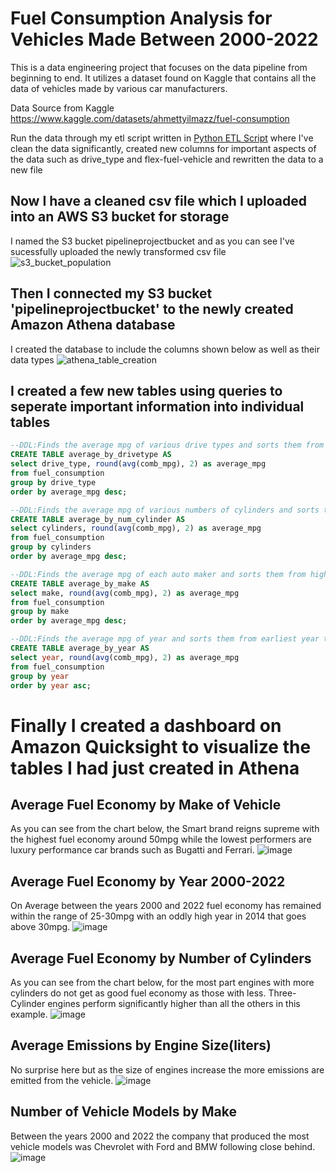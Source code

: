 # Fuel Consumption Analysis for Vehicles Made Between 2000-2022
This is a data engineering project that focuses on the data pipeline from beginning to end. It utilizes a dataset found on Kaggle that contains all the data of vehicles made by various car manufacturers. 

Data Source from Kaggle https://www.kaggle.com/datasets/ahmettyilmazz/fuel-consumption

Run the data through my etl script written in [Python ETL Script](https://github.com/DakotaVarnell/FuelConsumptionDataPipeline/blob/master/python_scripts/extract_transform_load.py) where I've clean the data significantly, created new columns for important aspects of the data such as drive_type and flex-fuel-vehicle and rewritten the data to a new file

## Now I have a cleaned csv file which I uploaded into an AWS S3 bucket for storage
I named the S3 bucket pipelineprojectbucket and as you can see I've sucessfully uploaded the newly transformed csv file
![s3_bucket_population](https://user-images.githubusercontent.com/89564744/222986387-1ac3a28c-71e4-4e18-bc83-7e67a652b012.PNG)

## Then I connected my S3 bucket 'pipelineprojectbucket' to the newly created Amazon Athena database
I created the database to include the columns shown below as well as their data types
![athena_table_creation](https://user-images.githubusercontent.com/89564744/222986513-70851eab-978a-4116-b53e-4b97536f46a3.PNG)

## I created a few new tables using queries to seperate important information into individual tables
~~~~sql
--DDL:Finds the average mpg of various drive types and sorts them from highest to lowest and creates a new table from it
CREATE TABLE average_by_drivetype AS
select drive_type, round(avg(comb_mpg), 2) as average_mpg 
from fuel_consumption
group by drive_type
order by average_mpg desc;

--DDL:Finds the average mpg of various numbers of cylinders and sorts them from highest to lowest and creates a new table from it
CREATE TABLE average_by_num_cylinder AS
select cylinders, round(avg(comb_mpg), 2) as average_mpg 
from fuel_consumption
group by cylinders
order by average_mpg desc;

--DDL:Finds the average mpg of each auto maker and sorts them from highest to lowest and creates a new table from it
CREATE TABLE average_by_make AS
select make, round(avg(comb_mpg), 2) as average_mpg 
from fuel_consumption
group by make
order by average_mpg desc;

--DDL:Finds the average mpg of year and sorts them from earliest year to latest and creates a new table from it
CREATE TABLE average_by_year AS
select year, round(avg(comb_mpg), 2) as average_mpg 
from fuel_consumption
group by year
order by year asc;

~~~~

# Finally I created a dashboard on Amazon Quicksight to visualize the tables I had just created in Athena

## Average Fuel Economy by Make of Vehicle
As you can see from the chart below, the Smart brand reigns supreme with the highest fuel economy around 50mpg while the lowest performers are luxury performance car brands such as Bugatti and Ferrari. 
![image](https://user-images.githubusercontent.com/89564744/222990354-961a45e2-faa4-48d3-a491-305aaf8bf00d.png)


## Average Fuel Economy by Year 2000-2022
On Average between the years 2000 and 2022 fuel economy has remained within the range of 25-30mpg with an oddly high year in 2014 that goes above 30mpg. 
![image](https://user-images.githubusercontent.com/89564744/222990379-ad3a489c-90f3-4b6f-ab19-c3f62c2e9806.png)


## Average Fuel Economy by Number of Cylinders
As you can see from the chart below, for the most part engines with more cylinders do not get as good fuel economy as those with less. Three-Cylinder engines perform significantly higher than all the others in this example. 
![image](https://user-images.githubusercontent.com/89564744/222990410-e703079a-13e9-4e2a-9209-50167ebba9cb.png)


## Average Emissions by Engine Size(liters)
No surprise here but as the size of engines increase the more emissions are emitted from the vehicle. 
![image](https://user-images.githubusercontent.com/89564744/222990440-e06524bf-f64d-42af-831b-c5ba01d3f441.png)


## Number of Vehicle Models by Make
Between the years 2000 and 2022 the company that produced the most vehicle models was Chevrolet with Ford and BMW following close behind. 
![image](https://user-images.githubusercontent.com/89564744/222990468-8cd67b4d-daa0-4bcc-b97d-1610012ac688.png)


